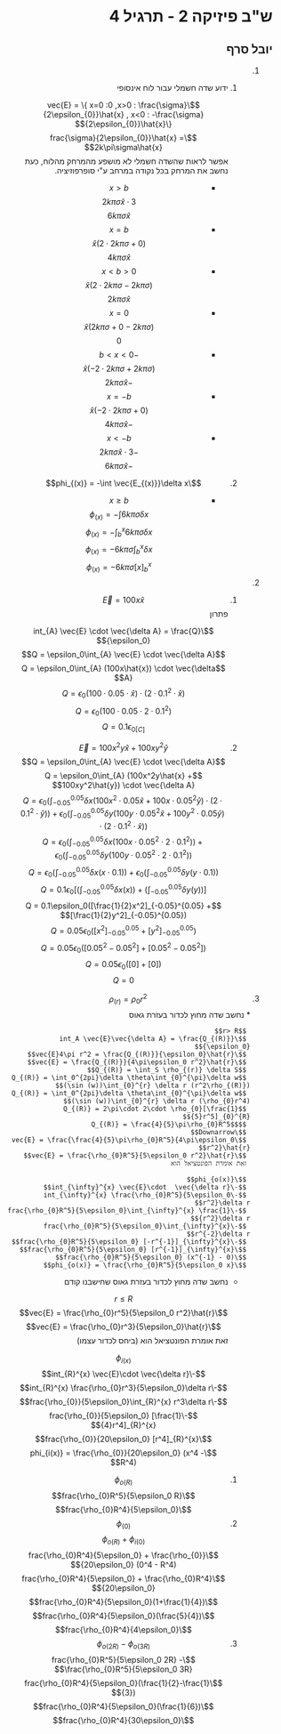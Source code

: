 <style>
    html {
        direction: rtl;
    }
    eqn, table, .katex {
        direction: ltr;
    }
</style>
# ש"ב פיזיקה 2 - תרגיל 4
## יובל סרף
1.
    1.
        ידוע שדה חשמלי עבור לוח אינסופי

        $$\vec{E} = \{ x=0 :0 ,x>0 : \frac{\sigma}{2\epsilon_{0}}\hat{x} , x<0 : -\frac{\sigma}{2\epsilon_{0}}\hat{x}\}$$
        $$\frac{\sigma}{2\epsilon_{0}}\hat{x} =  2k\pi\sigma\hat{x}$$
        אפשר לראות שהשדה חשמלי לא מושפע מהמרחק מהלוח, כעת נחשב את המרחק בכל נקודה במרחב ע"י סופרפוזיציה.  

        *
            $$x>b$$
            $$3\cdot 2k\pi\sigma\hat{x}$$
            $$6k\pi\sigma\hat{x}$$
        *
            $$x=b$$
            $$\hat{x}(2\cdot 2k\pi\sigma + 0)$$
            $$4k\pi\sigma\hat{x}$$
        *
            $$0<x<b$$
            $$\hat{x}(2\cdot 2k\pi\sigma - 2k\pi\sigma)$$
            $$2k\pi\sigma\hat{x}$$
        *
            $$x=0$$
            $$\hat{x}(2k\pi\sigma + 0 - 2k\pi\sigma)$$
            $$0$$
        *
            $$-b<x<0$$
            $$\hat{x}(-2\cdot 2k\pi\sigma + 2k\pi\sigma)$$
            $$-2k\pi\sigma\hat{x}$$
        *
            $$x=-b$$
            $$\hat{x}(-2\cdot 2k\pi\sigma + 0)$$
            $$-4k\pi\sigma\hat{x}$$
        *
            $$x< -b$$
            $$-3\cdot 2k\pi\sigma\hat{x}$$
            $$-6k\pi\sigma\hat{x}$$
    2.
        $$\phi_{(x)} = -\int \vec{E_{(x)}}\delta x$$
        *   $$x\geq b$$
            $$\phi_{(x)} = -\int 6k\pi\sigma\delta x$$
            $$\phi_{(x)} = -\int_{b}^{x} 6k\pi\sigma\delta x$$
            $$\phi_{(x)} = -6k\pi\sigma\int_{b}^{x} \delta x$$
            $$\phi_{(x)} = -6k\pi\sigma[x]_{b}^{x}$$
2.
    1.
        $$\vec{E} = 100x\hat{x}$$
        פתרון

        $$\int_{A} \vec{E} \cdot \vec{\delta A} = \frac{Q}{\epsilon_0}$$
        $$Q = \epsilon_0\int_{A} \vec{E} \cdot \vec{\delta A}$$
        $$Q = \epsilon_0\int_{A} (100x\hat{x}) \cdot \vec{\delta A}$$
        $$Q = \epsilon_0 (100\cdot 0.05\cdot \hat{x}) \cdot (2\cdot 0.1^2\cdot  \hat{x})$$
        $$Q = \epsilon_0 (100\cdot 0.05\cdot 2\cdot 0.1^2)$$
        $$Q = 0.1\epsilon_{0[C]}$$
    1.
        $$\vec{E} = 100x^2y\hat{x} + 100xy^2\hat{y}$$
        $$Q = \epsilon_0\int_{A} \vec{E} \cdot \vec{\delta A}$$
        $$Q = \epsilon_0\int_{A} (100x^2y\hat{x} + 100xy^2\hat{y}) \cdot \vec{\delta A}$$
        $$Q = \epsilon_0(\int_{-0.05}^{0.05}\delta x (100x^2\cdot 0.05\hat{x} + 100x\cdot 0.05^2\hat{y}) \cdot (2\cdot 0.1^2\cdot \hat{y})) + \epsilon_0(\int_{-0.05}^{0.05}\delta y (100y\cdot 0.05^2\hat{x} + 100y^2\cdot 0.05\hat{y}) \cdot (2\cdot 0.1^2\cdot \hat{x}))$$
        $$Q = \epsilon_0(\int_{-0.05}^{0.05}\delta x (100x\cdot 0.05^2\cdot 2\cdot 0.1^2)) + \epsilon_0(\int_{-0.05}^{0.05}\delta y (100y\cdot 0.05^2\cdot 2\cdot 0.1^2))$$
        $$Q = \epsilon_0(\int_{-0.05}^{0.05}\delta x (x\cdot 0.1)) + \epsilon_0(\int_{-0.05}^{0.05}\delta y (y\cdot 0.1))$$
        $$Q = 0.1\epsilon_0[(\int_{-0.05}^{0.05}\delta x (x)) + (\int_{-0.05}^{0.05}\delta y (y))]$$
        $$Q = 0.1\epsilon_0([\frac{1}{2}x^2]_{-0.05}^{0.05} + [\frac{1}{2}y^2]_{-0.05}^{0.05})$$
        $$Q = 0.05\epsilon_0([x^2]_{-0.05}^{0.05} + [y^2]_{-0.05}^{0.05})$$
        $$Q = 0.05\epsilon_0([0.05^2 - 0.05^2] + [0.05^2 - 0.05^2])$$
        $$Q = 0.05\epsilon_0([0] + [0])$$
        $$Q = 0$$
3.
    $$\rho_{(r)} = \rho_{0}r^2$$
    *
        נחשב שדה מחוץ לכדור בעזרת גאוס
        
        $$r> R$$
        $$\int_A \vec{E}\vec{\delta A} = \frac{Q_{(R)}}{\epsilon_0}$$
        $$\vec{E}4\pi r^2 = \frac{Q_{(R)}}{\epsilon_0}\hat{r}$$
        $$\vec{E} = \frac{Q_{(R)}}{4\pi\epsilon_0 r^2}\hat{r}$$
        $$Q_{(R)} = \int_S \rho_{(r)} \delta S$$
        $$Q_{(R)} = \int_0^{2pi}\delta \theta\int_{0}^{\pi}\delta w (\sin (w))\int_{0}^{r} \delta r (r^2\rho_{(R)})$$
        $$Q_{(R)} = \int_0^{2pi}\delta \theta\int_{0}^{\pi}\delta w (\sin (w))\int_{0}^{r} \delta r (\rho_{0}r^4)$$
        $$Q_{(R)} = 2\pi\cdot 2\cdot \rho_{0}[\frac{1}{5}r^5]_{0}^{R}$$
        $$Q_{(R)} = \frac{4}{5}\pi\rho_{0}R^5$$
        $$\Downarrow$$
        $$\vec{E} = \frac{\frac{4}{5}\pi\rho_{0}R^5}{4\pi\epsilon_0 r^2}\hat{r}$$
        $$\vec{E} = \frac{\rho_{0}R^5}{5\epsilon_0 r^2}\hat{r}$$
        זאת אומרת הפונטציאל הוא

        $$\phi_{o(x)}$$
        $$-\int_{\infty}^{x} \vec{E}\cdot  \vec{\delta r}$$
        $$-\int_{\infty}^{x} \frac{\rho_{0}R^5}{5\epsilon_0 r^2}\delta r$$
        $$-\frac{\rho_{0}R^5}{5\epsilon_0}\int_{\infty}^{x} \frac{1}{r^2}\delta r$$
        $$-\frac{\rho_{0}R^5}{5\epsilon_0}\int_{\infty}^{x} r^{-2}\delta r$$
        $$-\frac{\rho_{0}R^5}{5\epsilon_0} [-r^{-1}]_{\infty}^{x}$$
        $$\frac{\rho_{0}R^5}{5\epsilon_0} [r^{-1}]_{\infty}^{x}$$
        $$\frac{\rho_{0}R^5}{5\epsilon_0} (x^{-1} - 0)$$
        $$\phi_{o(x)} = \frac{\rho_{0}R^5}{5\epsilon_0 x}$$
    *
        נחשב שדה מחוץ לכדור בעזרת גאוס שחישבנו קודם

        $$r\leq R$$
        $$\vec{E} = \frac{\rho_{0}r^5}{5\epsilon_0 r^2}\hat{r}$$
        $$\vec{E} = \frac{\rho_{0}r^3}{5\epsilon_0}\hat{r}$$
         זאת אומרת הפונטציאל הוא (ביחס לכדור עצמו)

        $$\phi_{i(x)}$$
        $$-\int_{R}^{x} \vec{E}\cdot  \vec{\delta r}$$
        $$-\int_{R}^{x} \frac{\rho_{0}r^3}{5\epsilon_0}\delta r$$
        $$-\frac{\rho_{0}}{5\epsilon_0}\int_{R}^{x} r^3\delta r$$
        $$-\frac{\rho_{0}}{5\epsilon_0} [\frac{1}{4}r^4]_{R}^{x}$$
        $$\frac{\rho_{0}}{20\epsilon_0} [r^4]_{R}^{x}$$
        $$\phi_{i(x)} = \frac{\rho_{0}}{20\epsilon_0} (x^4 - R^4)$$
    
    1.
        $$\phi_{o(R)}$$
        $$\frac{\rho_{0}R^5}{5\epsilon_0 R}$$
        $$\frac{\rho_{0}R^4}{5\epsilon_0}$$
    2.
        $$\phi_{(0)}$$
        $$\phi_{o(R)} + \phi_{i(0)}$$
        $$\frac{\rho_{0}R^4}{5\epsilon_0} + \frac{\rho_{0}}{20\epsilon_0} (0^4 - R^4)$$
        $$\frac{\rho_{0}R^4}{5\epsilon_0} + \frac{\rho_{0}R^4}{20\epsilon_0}$$
        $$\frac{\rho_{0}R^4}{5\epsilon_0}(1+\frac{1}{4})$$
        $$\frac{\rho_{0}R^4}{5\epsilon_0}(\frac{5}{4})$$
        $$\frac{\rho_{0}R^4}{4\epsilon_0}$$
    3.
        $$\phi_{o(2R)} - \phi_{o(3R)}$$
        $$\frac{\rho_{0}R^5}{5\epsilon_0 2R} - \frac{\rho_{0}R^5}{5\epsilon_0 3R}$$
        $$\frac{\rho_{0}R^4}{5\epsilon_0}(\frac{1}{2}-\frac{1}{3})$$
        $$\frac{\rho_{0}R^4}{5\epsilon_0}(\frac{1}{6})$$
        $$\frac{\rho_{0}R^4}{30\epsilon_0}$$
